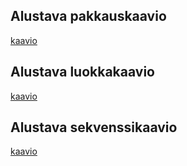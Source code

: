 ## Alustava pakkauskaavio

[kaavio](https://github.com/Kissaniemi/ot-harjoitustyo/blob/main/projekti/kuvat/pakkasukaavio.png)

## Alustava luokkakaavio

[kaavio](https://github.com/Kissaniemi/ot-harjoitustyo/blob/main/projekti/kuvat/luokkakaavio.png)

## Alustava sekvenssikaavio

[kaavio](https://github.com/Kissaniemi/ot-harjoitustyo/blob/main/projekti/kuvat/sekvenssikaavio.png)
